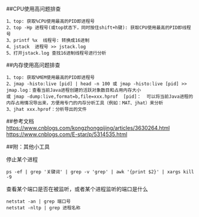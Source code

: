 ##CPU使用高问题排查
```
1、top: 获取%CPU使用最高的PID即进程号
2、top -Hp 进程号(或top状态下，同时按住shift+h键): 获取CPU使用最高的PID即线程号
3、printf %x  线程号: 转换成16进制
4、jstack  进程号 >> jstack.log
5、打开jstack.log 查找16进制线程号进行分析

```

##内存使用高问题排查
```
1、top: 获取%MEM使用最高的PID即进程号
2、jmap -histo:live [pid] | head -n 100 或 jmap -histo:live [pid] >> jmap.log：查看当前Java进程创建的活跃对象数目和占用内存大小
或 jmap -dump:live,format=b,file=xxx.hprof  [pid]：  可以将当前Java进程的内存占用情况导出来，方便用专门的内存分析工具（例如：MAT、jhat）来分析
3、jhat xxx.hprof：分析导出的文件

```

##参考文档
https://www.cnblogs.com/kongzhongqijing/articles/3630264.html
https://www.cnblogs.com/E-star/p/5314535.html

##附：其他小工具

停止某个进程
```
ps -ef | grep '关键词' | grep -v 'grep' | awk '{print $2}' | xargs kill -9
```

查看某个端口是否在被监听，或者某个进程监听的端口是什么
```
netstat -an | grep 端口号
netstat -nltp | grep 进程名称
```